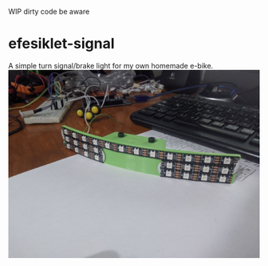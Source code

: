 WIP dirty code be aware

# efesiklet-signal
A simple turn signal/brake light for my own homemade e-bike.
![First design](1.jpg)
